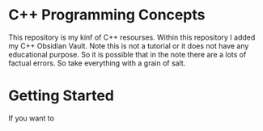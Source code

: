 # C++ Programming Concepts
This repository is my kinf of C++ resourses. Within this repository I added my C++ Obsidian Vault. Note this is not a tutorial or it does not have any educational purpose. So it is possible that in the note there are a lots of factual errors. So take everything with a grain of salt.

# Getting Started
If you want to 